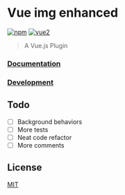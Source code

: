 # Vue img enhanced

[![npm](https://img.shields.io/npm/v/vue-img-enhanced.svg)](https://www.npmjs.com/package/vue-img-enhanced) [![vue2](https://img.shields.io/badge/vue-2.x-brightgreen.svg)](https://vuejs.org/)

> A Vue.js Plugin

### [Documentation](https://github.com/AlexanderYW/vue-img-enhanced/wiki/Documentation)

### [Development](https://github.com/AlexanderYW/vue-img-enhanced/wiki/Development)


## Todo
- [ ] Background behaviors
- [ ] More tests
- [ ] Neat code refactor
- [ ] More comments

## License

[MIT](http://opensource.org/licenses/MIT)
